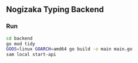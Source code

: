 ## Nogizaka Typing Backend

### Run

```bash
cd backend
go mod tidy
GOOS=linux GOARCH=amd64 go build -o main main.go
sam local start-api
```
